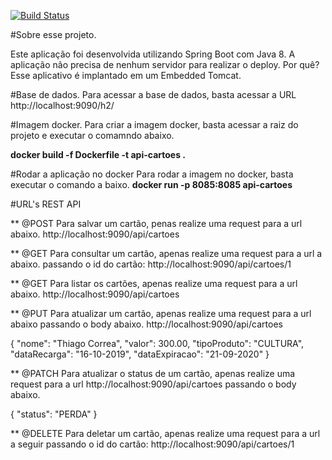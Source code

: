 [![Build Status](https://travis-ci.org/thiagofarbo/kubernetes-springboot-mongodb.svg?branch=main)](https://travis-ci.org/thiagofarbo/kubernetes-springboot-mongodb)

#Sobre esse projeto.

Este aplicação foi desenvolvida utilizando Spring Boot com Java 8. A aplicação não precisa de nenhum servidor para realizar o deploy.
Por quê? Esse aplicativo é implantado em um Embedded Tomcat.

#Base de dados.
Para acessar a base de dados, basta acessar a URL http://localhost:9090/h2/

#Imagem docker.
Para criar a imagem docker, basta acessar a raiz do projeto e executar o comamndo abaixo.

**docker build -f Dockerfile -t api-cartoes .**


#Rodar a aplicação no docker
Para rodar a imagem no docker, basta executar o comando a baixo.
**docker run -p 8085:8085 api-cartoes**

#URL's REST API

** @POST Para salvar um cartão, penas realize uma request para a url abaixo. http://localhost:9090/api/cartoes 

** @GET Para consultar um cartão, apenas realize uma request para a url a abaixo. passando o id do cartão: http://localhost:9090/api/cartoes/1

** @GET Para listar os cartões, apenas realize uma request para a url abaixo. http://localhost:9090/api/cartoes

** @PUT Para atualizar um cartão, apenas realize uma request para a url abaixo passando o body abaixo.
http://localhost:9090/api/cartoes 

{
	"nome": "Thiago Correa",
    "valor": 300.00,
    "tipoProduto": "CULTURA",
    "dataRecarga": "16-10-2019",
    "dataExpiracao": "21-09-2020"
}

** @PATCH Para atualizar o status de um cartão, apenas realize uma request para a url http://localhost:9090/api/cartoes passando o body abaixo.

{
	"status": "PERDA"
}

** @DELETE Para deletar um cartão, apenas realize uma request para a url a seguir passando o id do cartão: http://localhost:9090/api/cartoes/1
